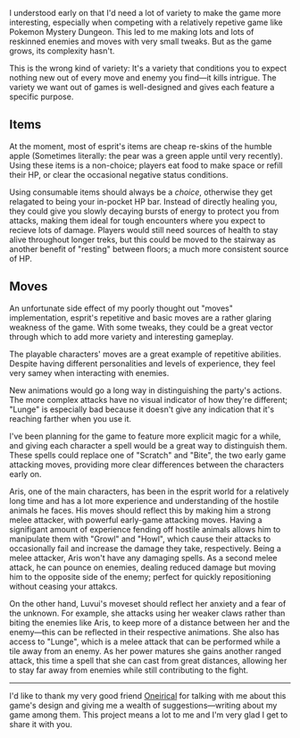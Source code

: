 <!-- metadata
title = "Meaningful Decisions"
published = 2024-03-30
tags = ["Esprit Development"]
-->

I understood early on that I'd need a lot of variety to make the game more interesting,
especially when competing with a relatively repetive game like Pokemon Mystery Dungeon.
This led to me making lots and lots of reskinned enemies and moves with very small tweaks.
But as the game grows, its complexity hasn't.

This is the wrong kind of variety:
It's a variety that conditions you to expect nothing new out of every move and enemy you find—it kills intrigue.
The variety we want out of games is well-designed and gives each feature a specific purpose.

## Items

At the moment, most of esprit's items are cheap re-skins of the humble apple
(Sometimes literally: the pear was a green apple until very recently).
Using these items is a non-choice; players eat food to make space or refill their HP,
or clear the occasional negative status conditions.

Using consumable items should always be a *choice*,
otherwise they get relagated to being your in-pocket HP bar.
Instead of directly healing you,
they could give you slowly decaying bursts of energy to protect you from attacks,
making them ideal for tough encounters where you expect to recieve lots of damage.
Players would still need sources of health to stay alive throughout longer treks,
but this could be moved to the stairway as another benefit of "resting" between floors;
a much more consistent source of HP.

## Moves

An unfortunate side effect of my poorly thought out "moves" implementation,
esprit's repetitive and basic moves are a rather glaring weakness of the game.
With some tweaks, they could be a great vector through which to add more variety and interesting gameplay.

The playable characters' moves are a great example of repetitive abilities.
Despite having different personalities and levels of experience,
they feel very samey when interacting with enemies. 

New animations would go a long way in distinguishing the party's actions.
The more complex attacks have no visual indicator of how they're different;
"Lunge" is especially bad because it doesn't give any indication that it's reaching farther when you use it.

I've been planning for the game to feature more explicit magic for a while,
and giving each character a spell would be a great way to distinguish them.
These spells could replace one of "Scratch" and "Bite", the two early game attacking moves,
providing more clear differences between the characters early on.

Aris, one of the main characters, has been in the esprit world for a relatively long time
and has a lot more experience and understanding of the hostile animals he faces.
His moves should reflect this by making him a strong melee attacker, with powerful early-game attacking moves.
Having a signifigant amount of experience fending off hostile animals allows him to manipulate them with "Growl" and "Howl",
which cause their attacks to occasionally fail and increase the damage they take, respectively.
Being a melee attacker, Aris won't have any damaging spells.
As a second melee attack, he can pounce on enemies,
dealing reduced damage but moving him to the opposite side of the enemy;
perfect for quickly repositioning without ceasing your attakcs.

On the other hand, Luvui's moveset should reflect her anxiety and a fear of the unknown.
For example, she attacks using her weaker claws rather than biting the enemies like Aris,
to keep more of a distance between her and the enemy—this can be reflected in their respective animations.
She also has access to "Lunge", which is a melee attack that can be performed while a tile away from an enemy.
As her power matures she gains another ranged attack,
this time a spell that she can cast from great distances,
allowing her to stay far away from enemies while still contributing to the fight.

------

I'd like to thank my very good friend [Oneirical](https://oneirical.github.io)
for talking with me about this game's design and giving me a wealth of suggestions—writing about my game among them.
This project means a lot to me and I'm very glad I get to share it with you.
